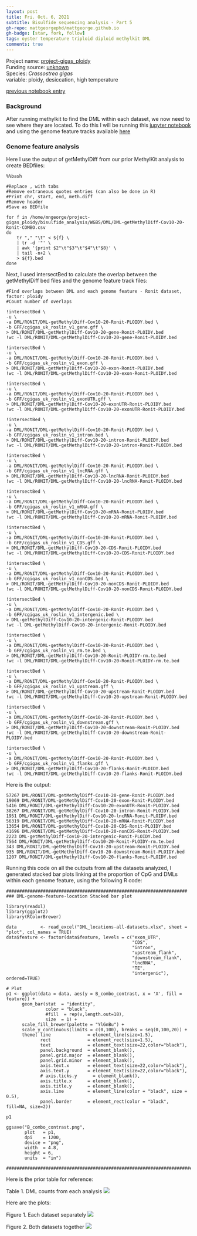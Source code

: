 ```yaml
---
layout: post
title: Fri. Oct. 6, 2021
subtitle: Bisulfide sequencing analysis - Part 5
gh-repo: mattgeorgephd/mattgeorge.github.io
gh-badge: [star, fork, follow]
tags: oyster temperature triploid diploid methylkit DML
comments: true
---
```


Project name: [project-gigas_ploidy](https://github.com/mattgeorgephd/project-gigas_ploidy) <br />
Funding source: [unknown]() <br />
Species: *Crassostrea gigas* <br />
variable: ploidy, desiccation, high temperature <br />

[previous notebook entry](https://mattgeorgephd.github.io/gigas-WGBS-ploidy-desiccation-analysis-Part-4/)

### Background
After running methylkit to find the DML within each dataset, we now need to see where they are located. To do this I will be running this [jupyter notebook]() and using the genome feature tracks available [here](https://robertslab.github.io/resources/Genomic-Resources/#crassostrea-gigas-cgigas_uk_roslin_v1)

### Genome feature analysis
Here I use the output of getMethylDiff from our prior MethylKit analysis to create BEDfiles:

```
%%bash

#Replace , with tabs
#Remove extraneous quotes entries (can also be done in R)
#Print chr, start, end, meth.diff
#Remove header
#Save as BEDfile

for f in /home/mngeorge/project-gigas_ploidy/bisulfide_analysis/WGBS/DML/DML-getMethylDiff-Cov10-20-Ronit-COMBO.csv
do
    tr "," "\t" < ${f} \
    | tr -d '"' \
    | awk '{print $2"\t"$3"\t"$4"\t"$8}' \
    | tail -n+2 \
    > ${f}.bed
done
```

Next, I used intersectBed to calculate the overlap between the getMethylDiff bed files and the genome feature track files:

```
#Find overlaps between DML and each genome feature - Ronit dataset, factor: ploidy
#Count number of overlaps

!intersectBed \
-u \
-a DML/RONIT/DML-getMethylDiff-Cov10-20-Ronit-PLOIDY.bed \
-b GFF/cgigas_uk_roslin_v1_gene.gff \
> DML/RONIT/DML-getMethylDiff-Cov10-20-gene-Ronit-PLOIDY.bed
!wc -l DML/RONIT/DML-getMethylDiff-Cov10-20-gene-Ronit-PLOIDY.bed

!intersectBed \
-u \
-a DML/RONIT/DML-getMethylDiff-Cov10-20-Ronit-PLOIDY.bed \
-b GFF/cgigas_uk_roslin_v1_exon.gff \
> DML/RONIT/DML-getMethylDiff-Cov10-20-exon-Ronit-PLOIDY.bed
!wc -l DML/RONIT/DML-getMethylDiff-Cov10-20-exon-Ronit-PLOIDY.bed

!intersectBed \
-u \
-a DML/RONIT/DML-getMethylDiff-Cov10-20-Ronit-PLOIDY.bed \
-b GFF/cgigas_uk_roslin_v1_exonUTR.gff \
> DML/RONIT/DML-getMethylDiff-Cov10-20-exonUTR-Ronit-PLOIDY.bed
!wc -l DML/RONIT/DML-getMethylDiff-Cov10-20-exonUTR-Ronit-PLOIDY.bed

!intersectBed \
-u \
-a DML/RONIT/DML-getMethylDiff-Cov10-20-Ronit-PLOIDY.bed \
-b GFF/cgigas_uk_roslin_v1_intron.bed \
> DML/RONIT/DML-getMethylDiff-Cov10-20-intron-Ronit-PLOIDY.bed
!wc -l DML/RONIT/DML-getMethylDiff-Cov10-20-intron-Ronit-PLOIDY.bed

!intersectBed \
-u \
-a DML/RONIT/DML-getMethylDiff-Cov10-20-Ronit-PLOIDY.bed \
-b GFF/cgigas_uk_roslin_v1_lncRNA.gff \
> DML/RONIT/DML-getMethylDiff-Cov10-20-lncRNA-Ronit-PLOIDY.bed
!wc -l DML/RONIT/DML-getMethylDiff-Cov10-20-lncRNA-Ronit-PLOIDY.bed

!intersectBed \
-u \
-a DML/RONIT/DML-getMethylDiff-Cov10-20-Ronit-PLOIDY.bed \
-b GFF/cgigas_uk_roslin_v1_mRNA.gff \
> DML/RONIT/DML-getMethylDiff-Cov10-20-mRNA-Ronit-PLOIDY.bed
!wc -l DML/RONIT/DML-getMethylDiff-Cov10-20-mRNA-Ronit-PLOIDY.bed

!intersectBed \
-u \
-a DML/RONIT/DML-getMethylDiff-Cov10-20-Ronit-PLOIDY.bed \
-b GFF/cgigas_uk_roslin_v1_CDS.gff \
> DML/RONIT/DML-getMethylDiff-Cov10-20-CDS-Ronit-PLOIDY.bed
!wc -l DML/RONIT/DML-getMethylDiff-Cov10-20-CDS-Ronit-PLOIDY.bed

!intersectBed \
-u \
-a DML/RONIT/DML-getMethylDiff-Cov10-20-Ronit-PLOIDY.bed \
-b GFF/cgigas_uk_roslin_v1_nonCDS.bed \
> DML/RONIT/DML-getMethylDiff-Cov10-20-nonCDS-Ronit-PLOIDY.bed
!wc -l DML/RONIT/DML-getMethylDiff-Cov10-20-nonCDS-Ronit-PLOIDY.bed

!intersectBed \
-u \
-a DML/RONIT/DML-getMethylDiff-Cov10-20-Ronit-PLOIDY.bed \
-b GFF/cgigas_uk_roslin_v1_intergenic.bed \
> DML-getMethylDiff-Cov10-20-intergenic-Ronit-PLOIDY.bed
!wc -l DML-getMethylDiff-Cov10-20-intergenic-Ronit-PLOIDY.bed

!intersectBed \
-u \
-a DML/RONIT/DML-getMethylDiff-Cov10-20-Ronit-PLOIDY.bed \
-b GFF/cgigas_uk_roslin_v1_rm.te.bed \
> DML/RONIT/DML-getMethylDiff-Cov10-20-Ronit-PLOIDY-rm.te.bed
!wc -l DML/RONIT/DML-getMethylDiff-Cov10-20-Ronit-PLOIDY-rm.te.bed

!intersectBed \
-u \
-a DML/RONIT/DML-getMethylDiff-Cov10-20-Ronit-PLOIDY.bed \
-b GFF/cgigas_uk_roslin_v1_upstream.gff \
> DML/RONIT/DML-getMethylDiff-Cov10-20-upstream-Ronit-PLOIDY.bed
!wc -l DML/RONIT/DML-getMethylDiff-Cov10-20-upstream-Ronit-PLOIDY.bed

!intersectBed \
-u \
-a DML/RONIT/DML-getMethylDiff-Cov10-20-Ronit-PLOIDY.bed \
-b GFF/cgigas_uk_roslin_v1_downstream.gff \
> DML/RONIT/DML-getMethylDiff-Cov10-20-downstream-Ronit-PLOIDY.bed
!wc -l DML/RONIT/DML-getMethylDiff-Cov10-20-downstream-Ronit-PLOIDY.bed

!intersectBed \
-u \
-a DML/RONIT/DML-getMethylDiff-Cov10-20-Ronit-PLOIDY.bed \
-b GFF/cgigas_uk_roslin_v1_flanks.gff \
> DML/RONIT/DML-getMethylDiff-Cov10-20-flanks-Ronit-PLOIDY.bed
!wc -l DML/RONIT/DML-getMethylDiff-Cov10-20-flanks-Ronit-PLOIDY.bed

```

Here is the output:

```
57267 DML/RONIT/DML-getMethylDiff-Cov10-20-gene-Ronit-PLOIDY.bed
19069 DML/RONIT/DML-getMethylDiff-Cov10-20-exon-Ronit-PLOIDY.bed
5416 DML/RONIT/DML-getMethylDiff-Cov10-20-exonUTR-Ronit-PLOIDY.bed
38267 DML/RONIT/DML-getMethylDiff-Cov10-20-intron-Ronit-PLOIDY.bed
1951 DML/RONIT/DML-getMethylDiff-Cov10-20-lncRNA-Ronit-PLOIDY.bed
56319 DML/RONIT/DML-getMethylDiff-Cov10-20-mRNA-Ronit-PLOIDY.bed
13654 DML/RONIT/DML-getMethylDiff-Cov10-20-CDS-Ronit-PLOIDY.bed
41696 DML/RONIT/DML-getMethylDiff-Cov10-20-nonCDS-Ronit-PLOIDY.bed
2223 DML-getMethylDiff-Cov10-20-intergenic-Ronit-PLOIDY.bed
7564 DML/RONIT/DML-getMethylDiff-Cov10-20-Ronit-PLOIDY-rm.te.bed
343 DML/RONIT/DML-getMethylDiff-Cov10-20-upstream-Ronit-PLOIDY.bed
935 DML/RONIT/DML-getMethylDiff-Cov10-20-downstream-Ronit-PLOIDY.bed
1207 DML/RONIT/DML-getMethylDiff-Cov10-20-flanks-Ronit-PLOIDY.bed
```

Running this code on all the outputs from all the datasets analyzed, I generated stacked bar plots linking at the proportion of CpG and DMLs within each genome feature, using the following R code:

```
#####################################################################
### DML-genome-feature-location Stacked bar plot

library(readxl)
library(ggplot2)
library(RColorBrewer)

data         <- read_excel("DML_locations-all-datasets.xlsx", sheet = "plot", col_names = TRUE)
data$feature <- factor(data$feature, levels = c("exon_UTR",
                                                "CDS",
                                                "intron",
                                                "upstream_flank",
                                                "downstream_flank",
                                                "lncRNA",
                                                "TE",
                                                "intergenic"), ordered=TRUE)

# Plot
p1 <- ggplot(data = data, aes(y = B_combo_contrast, x = 'X', fill = feature)) +
      geom_bar(stat  = "identity",
               color = "black",
               #fill  = rep(v,length.out=18),
               size  = 1) +
      scale_fill_brewer(palette = "YlGnBu") +
      scale_y_continuous(limits = c(0,100), breaks = seq(0,100,20)) +
      theme( line              = element_line(size=1.5),
             rect              = element_rect(size=1.5),
             text              = element_text(size=22,color="black"),
             panel.background  = element_blank(),
             panel.grid.major  = element_blank(),
             panel.grid.minor  = element_blank(),
             axis.text.x       = element_text(size=22,color="black"),
             axis.text.y       = element_text(size=22,color="black"),
             # axis.ticks.y      = element_blank(),
             axis.title.x      = element_blank(),
             axis.title.y      = element_blank(),
             axis.line         = element_line(color = "black", size = 0.5),
             panel.border      = element_rect(color = "black", fill=NA, size=2))

p1

ggsave("B_combo_contrast.png",
       plot   = p1,
       dpi    = 1200,
       device = "png",
       width  = 4.8,
       height = 6,
       units  = "in")

##########################################################################
```
Here is the prior table for reference:

Table 1. DML counts from each analysis
![](/post_images/100421/DML_count_table.png)

Here are the plots:

Figure 1. Each dataset separately
![](/post_images/100621/genome_location_INDIVIDUAL.png)

Figure 2. Both datasets together
![](/post_images/100621/genome_location_BOTH.png)
